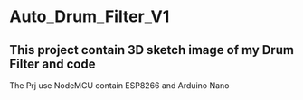 # Auto_Drum_Filter_V1

## This project contain 3D sketch image of my Drum Filter and code

The Prj use NodeMCU contain ESP8266 and Arduino Nano
